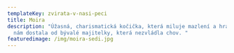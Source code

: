 ```yaml
---
templateKey: zvirata-v-nasi-peci
title: Moira
description: "Úžasná, charismatická kočička, která miluje mazlení a hračky se k
  nám dostala od bývalé majitelky, která nezvládla chov. "
featuredimage: /img/moira-sedi.jpg
---
```

